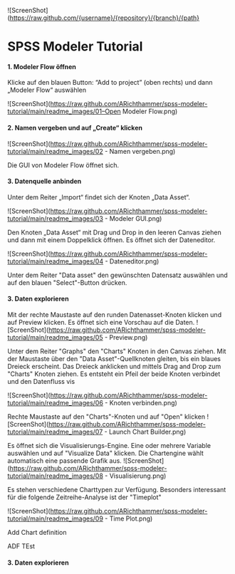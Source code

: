 
![ScreenShot](https://raw.github.com/{username}/{repository}/{branch}/{path}


#  SPSS Modeler Tutorial


#### 1. Modeler Flow öffnen
Klicke auf den blauen Button: “Add to project” (oben rechts) und dann „Modeler Flow“ auswählen

![ScreenShot](https://raw.github.com/ARichthammer/spss-modeler-tutorial/main/readme_images/01–Open Modeler Flow.png)


#### 2. Namen vergeben und auf „Create“ klicken

![ScreenShot](https://raw.github.com/ARichthammer/spss-modeler-tutorial/main/readme_images/02 - Namen vergeben.png)

Die GUI von Modeler Flow öffnet sich.

#### 3. Datenquelle anbinden
Unter dem Reiter „Import“ findet sich der Knoten „Data Asset“. 

![ScreenShot](https://raw.github.com/ARichthammer/spss-modeler-tutorial/main/readme_images/03 - Modeler GUI.png)

Den Knoten „Data Asset“ mit Drag und Drop in den leeren Canvas ziehen und dann mit einem Doppelklick öffnen. Es öffnet sich der Dateneditor.

![ScreenShot](https://raw.github.com/ARichthammer/spss-modeler-tutorial/main/readme_images/04 - Dateneditor.png)

Unter dem Reiter "Data asset" den gewünschten Datensatz auswählen und auf den blauen "Select"-Button drücken.

#### 3. Daten explorieren
Mit der rechte Maustaste auf den runden Datenasset-Knoten klicken und auf Preview klicken. Es öffnet sich eine Vorschau auf die Daten.
![ScreenShot](https://raw.github.com/ARichthammer/spss-modeler-tutorial/main/readme_images/05 - Preview.png)

Unter dem Reiter "Graphs" den "Charts" Knoten in den Canvas ziehen. Mit der Maustaste über den "Data Asset"-Quellknoten gleiten, bis ein blaues Dreieck erscheint. Das Dreieck anklicken und mittels Drag and Drop zum "Charts" Knoten ziehen. Es entsteht ein Pfeil der beide Knoten verbindet und den Datenfluss vis

![ScreenShot](https://raw.github.com/ARichthammer/spss-modeler-tutorial/main/readme_images/06 - Knoten verbinden.png)

Rechte Maustaste auf den "Charts"-Knoten und auf "Open" klicken
![ScreenShot](https://raw.github.com/ARichthammer/spss-modeler-tutorial/main/readme_images/07 - Launch Chart Builder.png)

Es öffnet sich die Visualisierungs-Engine.
Eine oder mehrere Variable auswählen und auf "Visualize Data" klicken. Die Chartengine wählt automatisch eine passende Grafik aus.
![ScreenShot](https://raw.github.com/ARichthammer/spss-modeler-tutorial/main/readme_images/08 - Visualisierung.png)

Es stehen verschiedene Charttypen zur Verfügung. Besonders interessant für die folgende Zeitreihe-Analyse ist der "Timeplot"

![ScreenShot](https://raw.github.com/ARichthammer/spss-modeler-tutorial/main/readme_images/09 - Time Plot.png)

Add  Chart definition

ADF TEst


#### 3. Daten explorieren


